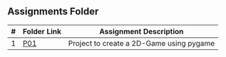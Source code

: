 ##  Assignments Folder

|   #   | Folder Link | Assignment Description |
| :---: | ----------- | ---------------------- |
|   1   | [P01](https://github.com/RakeshRapalli6/5443-2D-Rakesh/tree/main/Assignments/P01) | Project to create a 2D-Game using pygame |
